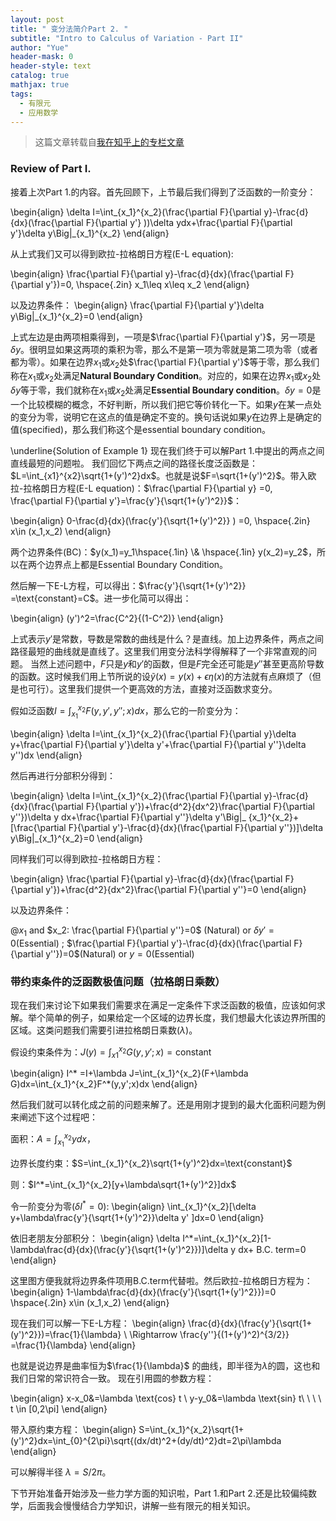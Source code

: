 ```yaml
---
layout: post
title: " 变分法简介Part 2. "
subtitle: "Intro to Calculus of Variation - Part II"
author: "Yue"
header-mask: 0
header-style: text
catalog: true
mathjax: true
tags:
  - 有限元
  - 应用数学
---
```


> 这篇文章转载自[我在知乎上的专栏文章](https://zhuanlan.zhihu.com/p/20727402)

### Review of Part I.

接着上次Part 1.的内容。首先回顾下，上节最后我们得到了泛函数的一阶变分：

\begin{align}
\delta I=\int_{x_1}^{x_2}(\frac{\partial F}{\partial y}-\frac{d}{dx}(\frac{\partial F}{\partial y'} ))\delta ydx+\frac{\partial F}{\partial y'}\delta y\Big|_{x_1}^{x_2}
\end{align}

从上式我们又可以得到欧拉-拉格朗日方程(E-L equation):

\begin{align}
\frac{\partial F}{\partial y}-\frac{d}{dx}(\frac{\partial F}{\partial y'})=0, \hspace{.2in} x_1\leq x\leq x_2
\end{align}

以及边界条件：
\begin{align}
\frac{\partial F}{\partial y'}\delta y\Big|_{x_1}^{x_2}=0
\end{align}

上式左边是由两项相乘得到，一项是$\frac{\partial F}{\partial y'}$，另一项是$\delta y$。很明显如果这两项的乘积为零，那么不是第一项为零就是第二项为零（或者都为零）。如果在边界$x_1$或$x_2$处$\frac{\partial F}{\partial y'}$等于零，那么我们称在$x_1$或$x_2$处满足**Natural Boundary Condition**。对应的，如果在边界$x_1$或$x_2$处$\delta y$等于零，我们就称在$x_1$或$x_2$处满足**Essential Boundary condition**。$\delta y=0$是一个比较模糊的概念，不好判断，所以我们把它等价转化一下。如果$y$在某一点处的变分为零，说明它在这点的值是确定不变的。换句话说如果$y$在边界上是确定的值(specified)，那么我们称这个是essential boundary condition。

\underline{Solution of Example 1}
现在我们终于可以解Part 1.中提出的两点之间直线最短的问题啦。
我们回忆下两点之间的路径长度泛函数是：$L=\int_{x1}^{x2}\sqrt{1+(y')^2}dx$。也就是说$F=\sqrt{1+(y')^2}$。带入欧拉-拉格朗日方程(E-L equation)：$\frac{\partial F}{\partial y} =0, \frac{\partial F}{\partial y'}=\frac{y'}{\sqrt{1+(y')^2}}$：

\begin{align}
0-\frac{d}{dx}(\frac{y'}{\sqrt{1+(y')^2}} ) =0, \hspace{.2in} x\in (x_1,x_2)
\end{align}

两个边界条件(BC)：$y(x_1)=y_1\hspace{.1in} \& \hspace{.1in} y(x_2)=y_2$，所以在两个边界点上都是Essential Boundary Condition。

然后解一下E-L方程，可以得出：$\frac{y'}{\sqrt{1+(y')^2}} =\text{constant}=C$。进一步化简可以得出：

\begin{align}
(y')^2=\frac{C^2}{(1-C^2)}
\end{align}

上式表示$y'$是常数，导数是常数的曲线是什么？是直线。加上边界条件，两点之间路径最短的曲线就是直线了。这里我们用变分法科学得解释了一个非常直观的问题。
当然上述问题中，$F$只是$y$和$y'$的函数，但是$F$完全还可能是$y''$甚至更高阶导数的函数。这时候我们用上节所说的设$\tilde{y}(x)=y(x)+\epsilon\eta(x)$的方法就有点麻烦了（但是也可行）。这里我们提供一个更高效的方法，直接对泛函数求变分。

假如泛函数$I=\int_{x_1}^{x_2}F(y,y',y'';x)dx$，那么它的一阶变分为：

\begin{align}
\delta I=\int_{x_1}^{x_2}(\frac{\partial F}{\partial y}\delta y+\frac{\partial F}{\partial y'}\delta y'+\frac{\partial F}{\partial y''}\delta y'')dx 
\end{align}

然后再进行分部积分得到：

\begin{align}
\delta I=\int_{x_1}^{x_2}(\frac{\partial F}{\partial y}-\frac{d}{dx}(\frac{\partial F}{\partial y'})+\frac{d^2}{dx^2}\frac{\partial F}{\partial y''})\delta y dx+\frac{\partial F}{\partial y''}\delta y'\Big|_ {x_1}^{x_2}+[\frac{\partial F}{\partial y'}-\frac{d}{dx}(\frac{\partial F}{\partial y''})]\delta y\Big|_{x_1}^{x_2}=0 
\end{align}

同样我们可以得到欧拉-拉格朗日方程：

\begin{align}
\frac{\partial F}{\partial y}-\frac{d}{dx}(\frac{\partial F}{\partial y'})+\frac{d^2}{dx^2}\frac{\partial F}{\partial y''}=0
\end{align}

以及边界条件：

$@x_1$ and $x_2: \frac{\partial F}{\partial y''}=0$ (Natural) or $\delta y'=0$(Essential) ; $\frac{\partial F}{\partial y'}-\frac{d}{dx}(\frac{\partial F}{\partial y''})=0$(Natural) or $y=0$(Essential)

### 带约束条件的泛函数极值问题（拉格朗日乘数）

现在我们来讨论下如果我们需要求在满足一定条件下求泛函数的极值，应该如何求解。举个简单的例子，如果给定一个区域的边界长度，我们想最大化该边界所围的区域。这类问题我们需要引进拉格朗日乘数($\lambda$)。

假设约束条件为：$J(y)=\int_{x1}^{x_2}G(y,y';x)=\text{constant}$

\begin{align}
I^* =I+\lambda J=\int_{x_1}^{x_2}(F+\lambda G)dx=\int_{x_1}^{x_2}F^*(y,y';x)dx
\end{align}

然后我们就可以转化成之前的问题来解了。还是用刚才提到的最大化面积问题为例来阐述下这个过程吧：

面积：$A=\int_{x_1}^{x_2}ydx$，

边界长度约束：$S=\int_{x_1}^{x_2}\sqrt{1+(y')^2}dx=\text{constant}$

则：$I^*=\int_{x_1}^{x_2}[y+\lambda\sqrt{1+(y')^2}]dx$

令一阶变分为零$(\delta I^*=0)$:
\begin{align}
\int_{x_1}^{x_2}[\delta y+\lambda\frac{y'}{\sqrt{1+(y')^2}}\delta y' ]dx=0
\end{align}

依旧老朋友分部积分：
\begin{align}
\delta I^*=\int_{x_1}^{x_2}[1-\lambda\frac{d}{dx}(\frac{y'}{\sqrt{1+(y')^2}})]\delta y dx+ B.C. term=0
\end{align}

这里图方便我就将边界条件项用B.C.term代替啦。然后欧拉-拉格朗日方程为：
\begin{align}
1-\lambda\frac{d}{dx}(\frac{y'}{\sqrt{1+(y')^2}})=0 \hspace{.2in} x\in (x_1,x_2)
\end{align}

现在我们可以解一下E-L方程：
\begin{align}
\frac{d}{dx}(\frac{y'}{\sqrt{1+(y')^2}})=\frac{1}{\lambda} \\
\Rightarrow \frac{y''}{(1+(y')^2)^{3/2}} =\frac{1}{\lambda} 
\end{align}

也就是说边界是曲率恒为$\frac{1}{\lambda}$ 的曲线，即半径为$\lambda$的圆，这也和我们日常的常识符合一致。
现在引用圆的参数方程：

\begin{align} 
x-x_0&=\lambda \text{cos} t \\ 
y-y_0&=\lambda \text{sin} t\ \ \ \ t \in [0,2\pi] 
\end{align}

带入原约束方程：
\begin{align}
S=\int_{x_1}^{x_2}\sqrt{1+(y')^2}dx=\int_{0}^{2\pi}\sqrt{(dx/dt)^2+(dy/dt)^2}dt=2\pi\lambda
\end{align}

可以解得半径 $\lambda=S/2\pi$。

下节开始准备开始涉及一些力学方面的知识啦，Part 1.和Part 2.还是比较偏纯数学，后面我会慢慢结合力学知识，讲解一些有限元的相关知识。
